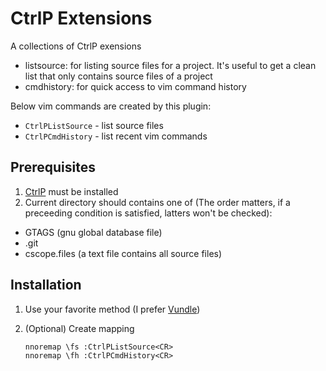 # CtrlP Extensions

A collections of CtrlP exensions

* listsource: for listing source files for a project. It's useful to get
a clean list that only contains source files of a project
* cmdhistory: for quick access to vim command history

Below vim commands are created by this plugin:

* `CtrlPListSource` - list source files
* `CtrlPCmdHistory` - list recent vim commands

## Prerequisites

1. [CtrlP][1] must be installed
2. Current directory should contains one of (The order matters, if a 
preceeding condition is satisfied, latters won't be checked):
- GTAGS (gnu global database file)
- .git
- cscope.files (a text file contains all source files)


## Installation

1.  Use your favorite method (I prefer [Vundle][2])
2. (Optional) Create mapping

    ```
    nnoremap \fs :CtrlPListSource<CR>
    nnoremap \fh :CtrlPCmdHistory<CR>
    ```


[1]: https://github.com/kien/ctrlp.vim
[2]: https://github.com/gmarik/vundle
